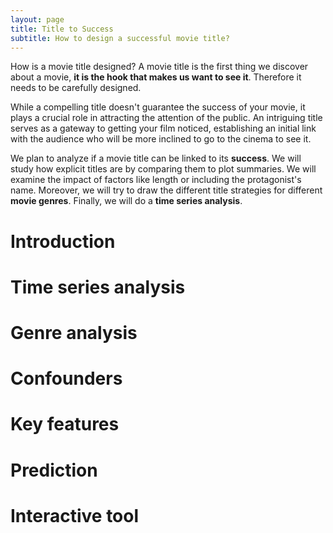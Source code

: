 ```yaml
---
layout: page
title: Title to Success
subtitle: How to design a successful movie title?
---
```


How is a movie title designed? A movie title is the first thing we discover about a movie, **it is the hook that makes us want to see it**. Therefore it needs to be carefully designed.

While a compelling title doesn't guarantee the success of your movie, it plays a crucial role in attracting the attention of the public. An intriguing title serves as a gateway to getting your film noticed, establishing an initial link with the audience who will be more inclined to go to the cinema to see it.

We plan to analyze if a movie title can be linked to its **success**. We will study how explicit titles are by comparing them to plot summaries. We will examine the impact of factors like length or including the protagonist's name. Moreover, we will try to draw the different title strategies for different **movie genres**. Finally, we will do a **time series analysis**.

# Introduction

<!--- Insights on titles
 https://github.com/daattali/beautiful-jekyll/discussions/878
 --->
# Time series analysis

# Genre analysis

<!---  Successful titles analysis --->

# Confounders

# Key features

# Prediction

# Interactive tool
